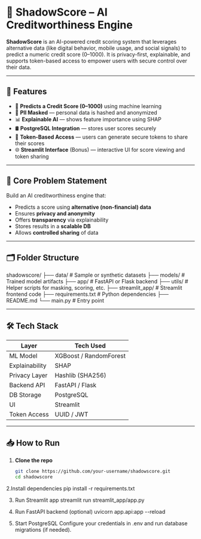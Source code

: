 # 🧩 ShadowScore – AI Creditworthiness Engine

**ShadowScore** is an AI-powered credit scoring system that leverages alternative data (like digital behavior, mobile usage, and social signals) to predict a numeric credit score (0–1000). It is privacy-first, explainable, and supports token-based access to empower users with secure control over their data.

---

## 🚀 Features

- 🔢 **Predicts a Credit Score (0–1000)** using machine learning
- 🔐 **PII Masked** — personal data is hashed and anonymized
- 📊 **Explainable AI** — shows feature importance using SHAP
- 🛢️ **PostgreSQL Integration** — stores user scores securely
- 🔑 **Token-Based Access** — users can generate secure tokens to share their scores
- 🌐 **Streamlit Interface** (Bonus) — interactive UI for score viewing and token sharing

---

## 🧠 Core Problem Statement

Build an AI creditworthiness engine that:
- Predicts a score using **alternative (non-financial) data**
- Ensures **privacy and anonymity**
- Offers **transparency** via explainability
- Stores results in a **scalable DB**
- Allows **controlled sharing** of data

---

## 🗂️ Folder Structure



shadowscore/
├── data/ # Sample or synthetic datasets
├── models/ # Trained model artifacts
├── app/ # FastAPI or Flask backend
├── utils/ # Helper scripts for masking, scoring, etc.
├── streamlit_app/ # Streamlit frontend code
├── requirements.txt # Python dependencies
├── README.md
└── main.py # Entry point





---

## 🛠️ Tech Stack

| Layer            | Tech Used              |
|------------------|------------------------|
| ML Model         | XGBoost / RandomForest |
| Explainability   | SHAP                   |
| Privacy Layer    | Hashlib (SHA256)       |
| Backend API      | FastAPI / Flask        |
| DB Storage       | PostgreSQL             |
| UI               | Streamlit              |
| Token Access     | UUID / JWT             |

---

## 📥 How to Run

1. **Clone the repo**  
   ```bash
   git clone https://github.com/your-username/shadowscore.git
   cd shadowscore


2.Install dependencies
pip install -r requirements.txt

3. Run Streamlit app
streamlit run streamlit_app/app.py

4. Run FastAPI backend (optional)
uvicorn app.api:app --reload
5. Start PostgreSQL
Configure your credentials in .env and run database migrations (if needed).
